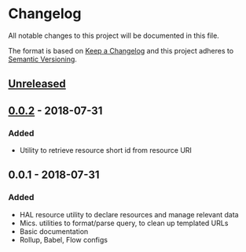 # Changelog

All notable changes to this project will be documented in this file.

The format is based on [Keep a Changelog](http://keepachangelog.com/)
and this project adheres to [Semantic Versioning](http://semver.org/).

## [Unreleased]

## [0.0.2] - 2018-07-31

### Added

-   Utility to retrieve resource short id from resource URI

## 0.0.1 - 2018-07-31

### Added

-   HAL resource utility to declare resources and manage relevant data
-   Mics. utilities to format/parse query, to clean up templated URLs
-   Basic documentation
-   Rollup, Babel, Flow configs

[unreleased]: https://github.com/redneckz/hal-resource/compare/v0.0.2...HEAD
[0.0.2]: https://github.com/redneckz/hal-resource/compare/v0.0.1...v0.0.2
